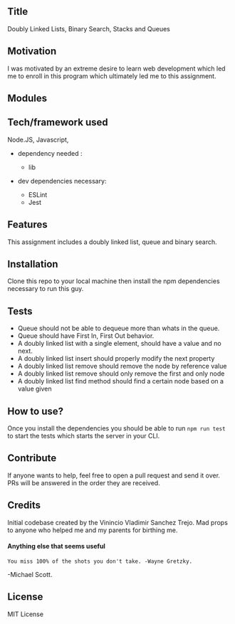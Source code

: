 ## Title
Doubly Linked Lists, Binary Search, Stacks and Queues

## Motivation
I was motivated by an extreme desire to learn web development which led me to enroll in this program which ultimately led me to this assignment. 

## Modules


## Tech/framework used
Node.JS, Javascript, 

- dependency needed : 
  - lib

- dev dependencies necessary: 
  - ESLint
  - Jest


## Features
This assignment includes a doubly linked list,  queue and binary search. 

## Installation
Clone this repo to your local machine then install the npm dependencies necessary to run this guy. 

## Tests

- Queue should not be able to dequeue more than whats in the queue.
- Queue should have First In, First Out behavior.
- A doubly linked list with a single element, should have a value and no next.
- A doubly linked list insert should properly modify the next property
- A doubly linked list remove should remove the node by reference value 
- A doubly linked list remove should only remove the first and only node 
- A doubly linked list find method should find a certain node based on a value given

## How to use?
Once you install the dependencies you should be able to run `npm run test` to start the tests which starts the server in your CLI. 


## Contribute
If anyone wants to help, feel free to open a pull request and send it over. PRs will be answered in the order they are received. 

## Credits
Initial codebase created by the Vinincio Vladimir Sanchez Trejo. 
Mad props to anyone who helped me and my parents for birthing me.

#### Anything else that seems useful
```You miss 100% of the shots you don't take. -Wayne Gretzky.``` 

-Michael Scott.  

## License
MIT License